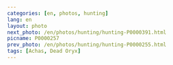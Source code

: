 ```yaml
---
categories: [en, photos, hunting]
lang: en
layout: photo
next_photo: /en/photos/hunting/hunting-P0000391.html
picname: P0000257
prev_photo: /en/photos/hunting/hunting-P0000255.html
tags: [Achas, Dead Oryx]
---
```

